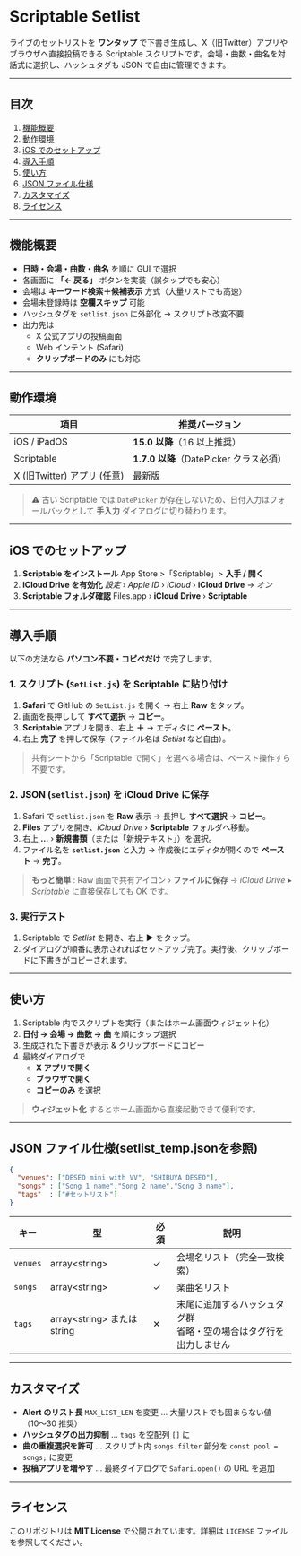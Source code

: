 # Scriptable Setlist

ライブのセットリストを **ワンタップ** で下書き生成し、X（旧Twitter）アプリやブラウザへ直接投稿できる Scriptable スクリプトです。会場・曲数・曲名を対話式に選択し、ハッシュタグも JSON で自由に管理できます。

---

## 目次

1. [機能概要](#機能概要)
2. [動作環境](#動作環境)
3. [iOS でのセットアップ](#ios-でのセットアップ)
4. [導入手順](#導入手順)
5. [使い方](#使い方)
6. [JSON ファイル仕様](#json-ファイル仕様)
7. [カスタマイズ](#カスタマイズ)
8. [ライセンス](#ライセンス)

---
## 機能概要
* **日時・会場・曲数・曲名** を順に GUI で選択
* 各画面に **「← 戻る」** ボタンを実装（誤タップでも安心）
* 会場は **キーワード検索＋候補表示** 方式（大量リストでも高速）
* 会場未登録時は **空欄スキップ** 可能
* ハッシュタグを `setlist.json` に外部化 → スクリプト改変不要
* 出力先は
  * X 公式アプリの投稿画面
  * Web インテント (Safari)
  * **クリップボードのみ** にも対応
---
## 動作環境

| 項目                    | 推奨バージョン                        |
| --------------------- | ------------------------------ |
| iOS / iPadOS          | **15.0 以降**（16 以上推奨）           |
| Scriptable            | **1.7.0 以降**（DatePicker クラス必須） |
| X (旧Twitter) アプリ (任意) | 最新版                            |

> ⚠️ 古い Scriptable では `DatePicker` が存在しないため、日付入力はフォールバックとして **手入力** ダイアログに切り替わります。

---

## iOS でのセットアップ
1. **Scriptable をインストール**
   App Store >「Scriptable」> **入手 / 開く**
2. **iCloud Drive を有効化**
   *設定* › *Apple ID* › *iCloud* › **iCloud Drive** → *オン*
3. **Scriptable フォルダ確認**
   Files.app › **iCloud Drive** › **Scriptable**
---

## 導入手順

以下の方法なら **パソコン不要・コピペだけ** で完了します。

### 1. スクリプト (`SetList.js`) を Scriptable に貼り付け

1. **Safari** で GitHub の `SetList.js` を開く → 右上 **Raw** をタップ。
2. 画面を長押しして **すべて選択** → **コピー**。
3. **Scriptable** アプリを開き、右上 **＋** → エディタに **ペースト**。
4. 右上 **完了** を押して保存（ファイル名は *Setlist* など自由）。

> 共有シートから「Scriptable で開く」を選べる場合は、ペースト操作すら不要です。

### 2. JSON (`setlist.json`) を iCloud Drive に保存

1. Safari で `setlist.json` を **Raw** 表示 → 長押し **すべて選択** → **コピー**。
2. **Files** アプリを開き、*iCloud Drive* › **Scriptable** フォルダへ移動。
3. 右上 **…** › **新規書類**（または「新規テキスト」）を選択。
4. ファイル名を **`setlist.json`** と入力 → 作成後にエディタが開くので **ペースト** → **完了**。

> **もっと簡単** : Raw 画面で共有アイコン › **ファイルに保存** → *iCloud Drive ▸ Scriptable* に直接保存しても OK です。

### 3. 実行テスト

1. Scriptable で *Setlist* を開き、右上 **▶︎** をタップ。
2. ダイアログが順番に表示されればセットアップ完了。実行後、クリップボードに下書きがコピーされます。

---
## 使い方
1. Scriptable 内でスクリプトを実行（またはホーム画面ウィジェット化）
2. **日付 → 会場 → 曲数 → 曲** を順にタップ選択
3. 生成された下書きが表示 & クリップボードにコピー
4. 最終ダイアログで
   * **X アプリで開く**
   * **ブラウザで開く**
   * **コピーのみ**
     を選択
> **ウィジェット化** するとホーム画面から直接起動できて便利です。
---
## JSON ファイル仕様(setlist_temp.jsonを参照)
```json
{
  "venues": ["DESEO mini with VV", "SHIBUYA DESEO"],
  "songs" : ["Song 1 name","Song 2 name","Song 3 name"],
  "tags"  : ["#セットリスト"]
}
```
| キー       | 型                          | 必須 | 説明                                   |
| -------- | -------------------------- | -- | ------------------------------------ |
| `venues` | array\<string>             | ✓  | 会場名リスト（完全一致検索）                       |
| `songs`  | array\<string>             | ✓  | 楽曲名リスト                               |
| `tags`   | array\<string>  または string | ✕  | 末尾に追加するハッシュタグ群<br>省略・空の場合はタグ行を出力しません |
---
## カスタマイズ
* **Alert のリスト長** `MAX_LIST_LEN` を変更 … 大量リストでも固まらない値（10〜30 推奨）
* **ハッシュタグの出力抑制** … `tags` を空配列 `[]` に
* **曲の重複選択を許可** … スクリプト内 `songs.filter` 部分を `const pool = songs;` に変更
* **投稿アプリを増やす** … 最終ダイアログで `Safari.open()` の URL を追加
---
## ライセンス
このリポジトリは **MIT License** で公開されています。詳細は `LICENSE` ファイルを参照してください。
